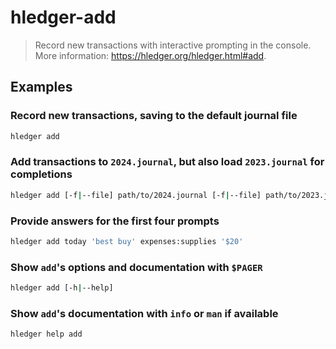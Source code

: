 # hledger-add

> Record new transactions with interactive prompting in the console. More information: <https://hledger.org/hledger.html#add>.

## Examples

### Record new transactions, saving to the default journal file

```bash
hledger add
```

### Add transactions to `2024.journal`, but also load `2023.journal` for completions

```bash
hledger add [-f|--file] path/to/2024.journal [-f|--file] path/to/2023.journal
```

### Provide answers for the first four prompts

```bash
hledger add today 'best buy' expenses:supplies '$20'
```

### Show `add`'s options and documentation with `$PAGER`

```bash
hledger add [-h|--help]
```

### Show `add`'s documentation with `info` or `man` if available

```bash
hledger help add
```
